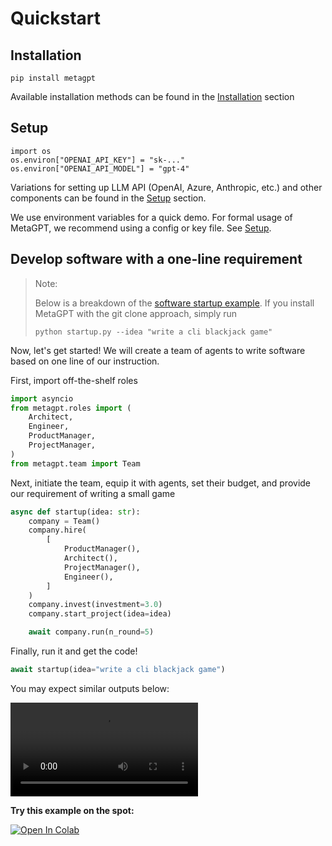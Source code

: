 
# Quickstart
## Installation
```
pip install metagpt
```
 Available installation methods can be found in the [Installation](./installation) section

## Setup
```
import os
os.environ["OPENAI_API_KEY"] = "sk-..."
os.environ["OPENAI_API_MODEL"] = "gpt-4"
```
Variations for setting up LLM API (OpenAI, Azure, Anthropic, etc.) and other components can be found in the [Setup](./setup) section.

We use environment variables for a quick demo. For formal usage of MetaGPT, we recommend using a config or key file. See [Setup](./setup).

## Develop software with a one-line requirement
>Note:
>
>Below is a breakdown of the [software startup example](https://github.com/geekan/MetaGPT/blob/main/startup.py). If you install MetaGPT with the git clone approach, simply run
>```
>python startup.py --idea "write a cli blackjack game"
>```
Now, let's get started! We will create a team of agents to write software based on one line of our instruction.

First, import off-the-shelf roles
```python
import asyncio
from metagpt.roles import (
    Architect,
    Engineer,
    ProductManager,
    ProjectManager,
)
from metagpt.team import Team
```
Next, initiate the team, equip it with agents, set their budget, and provide our requirement of writing a small game
```python
async def startup(idea: str):
    company = Team()
    company.hire(
        [
            ProductManager(),
            Architect(),
            ProjectManager(),
            Engineer(),
        ]
    )
    company.invest(investment=3.0)
    company.start_project(idea=idea)

    await company.run(n_round=5)
```
Finally, run it and get the code!
```python
await startup(idea="write a cli blackjack game")
```

You may expect similar outputs below:

<video  controls>
  <source src="https://user-images.githubusercontent.com/2707039/250054654-5e8c1062-8c35-440f-bb20-2b0320f8d27d.mp4" type="video/mp4">
</video>

<b>Try this example on the spot:</b>

[![Open In Colab](https://colab.research.google.com/assets/colab-badge.svg)](https://colab.research.google.com/drive/1X8XSn8AN1WFv_PwtTres62OoVUNfHRAH?usp=sharing)
